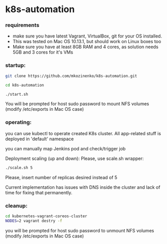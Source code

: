 # k8s-automation

### requirements

* make sure you have latest Vagrant, VirtualBox, git for your OS installed.
* This was tested on Mac OS 10.13.1, but should work on Linux boxes too
* Make sure you have at least 8GB RAM and 4 cores, as solution needs 5GB and 3 cores for it's VMs

### startup:

```bash
git clone https://github.com/mkozinenko/k8s-automation.git

cd k8s-automation

./start.sh
```

You will be prompted for host sudo password to mount NFS volumes (modify /etc/exports in Mac OS case)

### operating:

you can use kubectl to operate created K8s cluster. All app-related stuff is deployed in 'default' namespace

you can manually map Jenkins pod and check/trigger job 

Deployment scaling (up and down): Please, use scale.sh wrapper:

```bash
./scale.sh 5
```

Please, insert number of replicas desired instead of 5

Current implementation has issues with DNS inside the cluster and lack of time for fixing that permanently.

### cleanup:

```bash
cd kubernetes-vagrant-coreos-cluster
NODES=2 vagrant destry -f
```

you will be prompted for host sudo password to unmount NFS volumes (modify /etc/exports in Mac OS case)
